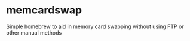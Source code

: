 # memcardswap

Simple homebrew to aid in memory card swapping without using FTP or other manual methods
